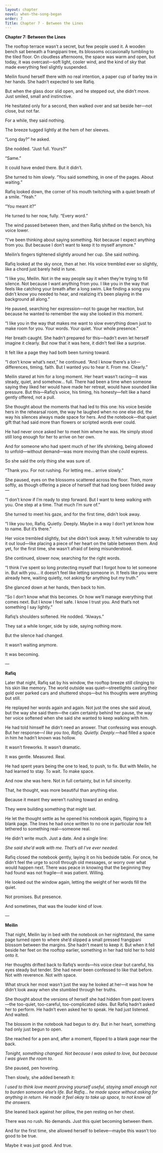 ```yaml
---
layout: chapter
novel: when-the-song-began
order: 7
Title: Chapter 7 - Between the Lines
---
```

**Chapter 7: Between the Lines**

The rooftop terrace wasn’t a secret, but few people used it. A wooden bench sat beneath a frangipani tree, its blossoms occasionally tumbling to the tiled floor. On cloudless afternoons, the space was warm and open, but today, it was overcast—soft light, cooler wind, and the kind of sky that made everything feel slightly suspended.

Meilin found herself there with no real intention, a paper cup of barley tea in her hands. She hadn’t expected to see Rafiq.

But when the glass door slid open, and he stepped out, she didn’t move. Just smiled, small and instinctive.

He hesitated only for a second, then walked over and sat beside her—not close, but not far.

For a while, they said nothing.

The breeze tugged lightly at the hem of her sleeves.

“Long day?” he asked.

She nodded. “Just full. Yours?”

“Same.”

It could have ended there. But it didn’t.

She turned to him slowly. “You said something, in one of the pages. About waiting.”

Rafiq looked down, the corner of his mouth twitching with a quiet breath of a smile. “Yeah.”

“You meant it?”

He turned to her now, fully. “Every word.”

The wind passed between them, and then Rafiq shifted on the bench, his voice lower.

“I’ve been thinking about saying something. Not because I expect anything from you. But because I don’t want to keep it to myself anymore.”

Meilin’s fingers tightened slightly around her cup. She said nothing.

Rafiq looked at the sky once, then at her. His voice trembled ever so slightly, like a chord just barely held in tune.

“I like you, Meilin. Not in the way people say it when they’re trying to fill silence. Not because I want anything from you. I like you in the way that feels like catching your breath after a long swim. Like finding a song you didn’t know you needed to hear, and realizing it’s been playing in the background all along.”

He paused, searching her expression—not to gauge her reaction, but because he wanted to remember the way she looked in this moment.

“I like you in the way that makes me want to slow everything down just to make room for you. Your words. Your quiet. Your whole presence.”

Her breath caught. She hadn’t prepared for this—hadn’t even let herself imagine it clearly. But now that it was here, it didn’t feel like a surprise.

It felt like a page they had both been turning toward.

“I don’t know what’s next,” he continued. “And I know there’s a lot—differences, timing, faith. But I wanted you to hear it. From me. Clearly.”

Meilin stared at him for a long moment. Her heart wasn’t racing—it was steady, quiet, and somehow… full. There had been a time when someone saying they liked her would have made her retreat, would have sounded like pressure. But this—Rafiq’s voice, his timing, his honesty—felt like a hand gently offered, not a pull.

She thought about the moments that had led to this one: his voice beside hers in the rehearsal room, the way he laughed when no one else did, the way his silences always made space for hers. And the notebook—that quiet gift that had said more than flowers or scripted words ever could.

He had never once asked her to meet him where he was. He simply stood still long enough for her to arrive on her own.

And for someone who had spent much of her life shrinking, being allowed to unfold—without demand—was more moving than she could express.

So she said the only thing she was sure of.

“Thank you. For not rushing. For letting me… arrive slowly.”

She paused, eyes on the blossoms scattered across the floor. Then, more softly, as though offering a piece of herself that had long been folded away—

“I don’t know if I’m ready to step forward. But I want to keep walking with you. One step at a time. That much I’m sure of.”

She turned to meet his gaze, and for the first time, didn’t look away.

“I like you too, Rafiq. Quietly. Deeply. Maybe in a way I don’t yet know how to name. But it’s there.”

Her voice trembled slightly, but she didn’t look away. It felt vulnerable to say it out loud—like placing a piece of her heart on the table between them. And yet, for the first time, she wasn’t afraid of being misunderstood.

She continued, slower now, searching for the right words.

“I think I’ve spent so long protecting myself that I forgot how to let someone in. But with you… it doesn’t feel like letting someone in. It feels like you were already here, waiting quietly, not asking for anything but my truth.”

She glanced down at her hands, then back to him.

“So I don’t know what this becomes. Or how we’ll manage everything that comes next. But I know I feel safe. I know I trust you. And that’s not something I say lightly.”

Rafiq’s shoulders softened. He nodded. “Always.”

They sat a while longer, side by side, saying nothing more.

But the silence had changed.

It wasn’t waiting anymore.

It was becoming.

—

**Rafiq**

Later that night, Rafiq sat by his window, the rooftop breeze still clinging to his skin like memory. The world outside was quiet—streetlights casting their gold over parked cars and shuttered shops—but his thoughts were anything but still.

He replayed her words again and again. Not just the ones she said aloud, but the way she said them—the calm certainty behind her pause, the way her voice softened when she said she wanted to keep walking with him.

He had told himself he didn’t need an answer. That confessing was enough. But her response—*I like you too, Rafiq. Quietly. Deeply.*—had filled a space in him he hadn’t known was hollow.

It wasn’t fireworks. It wasn’t dramatic.

It was gentle. Measured. Real.

He had spent years being the one to lead, to push, to fix. But with Meilin, he had learned to stay. To wait. To make space.

And now she was here. Not in full certainty, but in full sincerity.

That, he thought, was more beautiful than anything else.

Because it meant they weren’t rushing toward an ending.

They were building something that might last.

He let the thought settle as he opened his notebook again, flipping to a blank page. The lines he had once written to no one in particular now felt tethered to something real—someone real.

He didn’t write much. Just a date. And a single line:

*She said she’d walk with me. That’s all I’ve ever needed.*

Rafiq closed the notebook gently, laying it on his bedside table. For once, he didn’t feel the urge to scroll through old messages, or worry over what would happen next. There was peace in knowing that the beginning they had found was not fragile—it was patient. Willing.

He looked out the window again, letting the weight of her words fill the quiet.

Not promises. But presence.

And sometimes, that was the louder kind of love.

—

**Meilin**

That night, Meilin lay in bed with the notebook on her nightstand, the same page turned open to where she’d slipped a small pressed frangipani blossom between the margins. She hadn’t meant to keep it. But when it fell beside her feet on the rooftop earlier, something in her had told her to hold onto it.

Her thoughts drifted back to Rafiq’s words—his voice clear but careful, his eyes steady but tender. She had never been confessed to like that before. Not with reverence. Not with space.

What struck her most wasn’t just the way he looked at her—it was how he didn’t look away when she stumbled through her truths.

She thought about the versions of herself she had hidden from past lovers—the too-quiet, too-careful, too-complicated sides. But Rafiq hadn’t asked her to perform. He hadn’t even asked her to speak. He had just listened. And waited.

The blossom in the notebook had begun to dry. But in her heart, something had only just begun to open.

She reached for a pen and, after a moment, flipped to a blank page near the back.

*Tonight, something changed. Not because I was asked to love, but because I was given the room to.*

She paused, pen hovering.

Then slowly, she added beneath it:

*I used to think love meant proving yourself useful, staying small enough not to burden someone else’s life. But Rafiq… he made space without asking for anything in return. He made it feel okay to take up space, to not know all the answers.*

She leaned back against her pillow, the pen resting on her chest.

There was no rush. No demands. Just this quiet becoming between them.

And for the first time, she allowed herself to believe—maybe this wasn’t too good to be true.

Maybe it was just good. And true.

